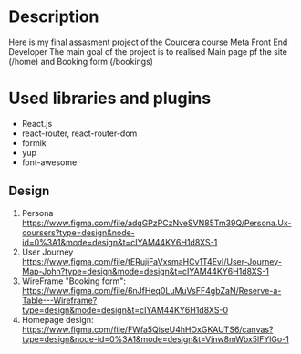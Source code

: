 # Description

Here is my final assasment project of the Courcera course Meta Front End Developer
The main goal of the project is to realised Main page pf the site (/home) and Booking form (/bookings) 

# Used libraries and plugins 
* React.js
* react-router, react-router-dom
* formik
* yup
* font-awesome 

## Design 
1) Persona https://www.figma.com/file/adqGPzPCzNveSVN85Tm39Q/Persona.Ux-coursers?type=design&node-id=0%3A1&mode=design&t=cIYAM44KY6H1d8XS-1
2) User Journey https://www.figma.com/file/tERujiFaVxsmaHCv1T4EvI/User-Journey-Map-John?type=design&mode=design&t=cIYAM44KY6H1d8XS-1
3) WireFrame "Booking form": https://www.figma.com/file/6nJfHeq0LuMuVsFF4gbZaN/Reserve-a-Table---Wireframe?type=design&mode=design&t=cIYAM44KY6H1d8XS-0
4) Homepage design: https://www.figma.com/file/FWfa5QiseU4hHOxGKAUTS6/canvas?type=design&node-id=0%3A1&mode=design&t=Vjnw8mWbx5lFYlGo-1

